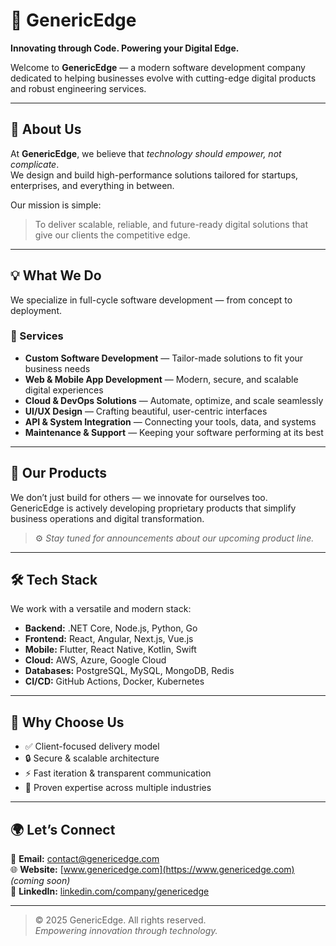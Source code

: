 # 🧩 GenericEdge

**Innovating through Code. Powering your Digital Edge.**

Welcome to **GenericEdge** — a modern software development company dedicated to helping businesses evolve with cutting-edge digital products and robust engineering services.

---

## 🚀 About Us

At **GenericEdge**, we believe that *technology should empower, not complicate*.  
We design and build high-performance solutions tailored for startups, enterprises, and everything in between.

Our mission is simple:  
> To deliver scalable, reliable, and future-ready digital solutions that give our clients the competitive edge.

---

## 💡 What We Do

We specialize in full-cycle software development — from concept to deployment.

### 🧠 Services
- **Custom Software Development** — Tailor-made solutions to fit your business needs  
- **Web & Mobile App Development** — Modern, secure, and scalable digital experiences  
- **Cloud & DevOps Solutions** — Automate, optimize, and scale seamlessly  
- **UI/UX Design** — Crafting beautiful, user-centric interfaces  
- **API & System Integration** — Connecting your tools, data, and systems  
- **Maintenance & Support** — Keeping your software performing at its best  

---

## 🧱 Our Products

We don’t just build for others — we innovate for ourselves too.  
GenericEdge is actively developing proprietary products that simplify business operations and digital transformation.

> ⚙️ *Stay tuned for announcements about our upcoming product line.*

---

## 🛠️ Tech Stack

We work with a versatile and modern stack:
- **Backend:** .NET Core, Node.js, Python, Go  
- **Frontend:** React, Angular, Next.js, Vue.js  
- **Mobile:** Flutter, React Native, Kotlin, Swift  
- **Cloud:** AWS, Azure, Google Cloud  
- **Databases:** PostgreSQL, MySQL, MongoDB, Redis  
- **CI/CD:** GitHub Actions, Docker, Kubernetes  

---

## 🤝 Why Choose Us

- ✅ Client-focused delivery model  
- 🔒 Secure & scalable architecture  
- ⚡ Fast iteration & transparent communication  
- 💼 Proven expertise across multiple industries  

---

## 🌍 Let’s Connect

📧 **Email:** [contact@genericedge.com](mailto:contact@genericedge.com)  
🌐 **Website:** [www.genericedge.com](https://www.genericedge.com) *(coming soon)*  
💼 **LinkedIn:** [linkedin.com/company/genericedge](https://linkedin.com/company/genericedge)

---

> © 2025 GenericEdge. All rights reserved.  
> *Empowering innovation through technology.*
